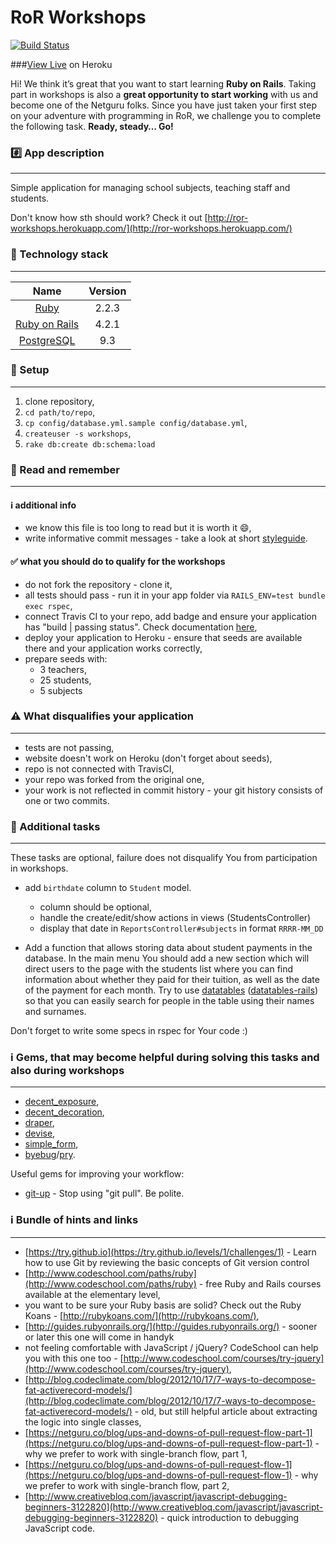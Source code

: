 RoR Workshops
================

[![Build Status](https://travis-ci.org/JPeikert/netguru-ror-workshops.svg?branch=master)](https://travis-ci.org/JPeikert/netguru-ror-workshops)

###[View Live](https://jpeikert-netguru-ror-workshops.herokuapp.com/) on Heroku

Hi! We think it’s great that you want to start learning **Ruby on Rails**. Taking part in workshops is also a **great opportunity to start working** with us and become one of the Netguru folks. Since you have just taken your first step on your adventure with programming in RoR, we challenge you to complete the following task. **Ready, steady… Go!**

### :hash: App description
-------------
Simple application for managing school subjects, teaching staff and students.

Don't know how sth should work?
Check it out [http://ror-workshops.herokuapp.com/](http://ror-workshops.herokuapp.com/)

### :closed_lock_with_key: Technology stack
-------------

| Name |  Version |
| :--: | :---: |
| [Ruby](https://www.ruby-lang.org) | 2.2.3 |
| [Ruby on Rails](http://www.rubyonrails.org/) | 4.2.1 |
| [PostgreSQL](http://www.postgresql.org/) | 9.3 |

### :book: Setup
-------------
1. clone repository,
2. `cd path/to/repo`,
3. `cp config/database.yml.sample config/database.yml`,
4. `createuser -s workshops`,
5. `rake db:create db:schema:load`

### :book: Read and remember
-------------

#### :information_source: additional info

* we know this file is too long to read but it is worth it :smile:,
* write informative commit messages - take a look at short [styleguide](http://chris.beams.io/posts/git-commit/).

#### :white_check_mark: what you should do to qualify for the workshops

* do not fork the repository - clone it,
* all tests should pass - run it in your app folder via `RAILS_ENV=test bundle exec rspec`,
* connect Travis CI to your repo, add badge and ensure your application has "build | passing status". Check documentation [here](http://docs.travis-ci.com/user/status-images/),
* deploy your application to Heroku - ensure that seeds are available there and your application works correctly,
* prepare seeds with:
  * 3 teachers,
  * 25 students,
  * 5 subjects


### :warning: What disqualifies your application
-------------

* tests are not passing,
* website doesn't work on Heroku (don't forget about seeds),
* repo is not connected with TravisCI,
* your repo was forked from the original one,
* your work is not reflected in commit history - your git history consists of one or two commits.

### :cake: Additional tasks
-------------
These tasks are optional, failure does not disqualify You from participation in workshops.


* add `birthdate` column to `Student` model.
  * column should be optional,
  * handle the create/edit/show actions in views (StudentsController)
  * display that date in `ReportsController#subjects` in format `RRRR-MM_DD`

* Add a function that allows storing data about student payments in the database. In the main menu You should add a new section which will direct users to the page with the students list where you can find information about whether they paid for their tuition, as well as the date of the payment for each month. Try to use [datatables](https://www.datatables.net/) ([datatables-rails](https://github.com/rweng/jquery-datatables-rails)) so that you can easily search for people in the table using their names and surnames.

Don't forget to write some specs in rspec for Your code :)

### :information_source: Gems, that may become helpful during solving this tasks and also during workshops
-------------

* [decent_exposure](https://github.com/hashrocket/decent_exposure),
* [decent_decoration](https://github.com/netguru/decent_decoration),
* [draper](https://github.com/drapergem/draper),
* [devise](https://github.com/plataformatec/devise),
* [simple_form](https://github.com/plataformatec/simple_form),
* [byebug](https://github.com/deivid-rodriguez/byebug)/[pry](https://github.com/pry/pry).

Useful gems for improving your workflow:
* [git-up](https://github.com/aanand/git-up) - Stop using "git pull". Be polite.

### :information_source: Bundle of hints and links
-------------

* [https://try.github.io](https://try.github.io/levels/1/challenges/1) - Learn how to use Git by reviewing the basic concepts of Git version control
* [http://www.codeschool.com/paths/ruby](http://www.codeschool.com/paths/ruby) - free Ruby and Rails courses available at the elementary level,
* you want to be sure your Ruby basis are solid? Check out the Ruby Koans - [http://rubykoans.com/](http://rubykoans.com/),
* [http://guides.rubyonrails.org/](http://guides.rubyonrails.org/) - sooner or later this one will come in handyk
* not feeling comfortable with JavaScript / jQuery? CodeSchool can help you with this one too - [http://www.codeschool.com/courses/try-jquery](http://www.codeschool.com/courses/try-jquery),
* [http://blog.codeclimate.com/blog/2012/10/17/7-ways-to-decompose-fat-activerecord-models/](http://blog.codeclimate.com/blog/2012/10/17/7-ways-to-decompose-fat-activerecord-models/) - old, but still helpful article about extracting the logic into single classes,
* [https://netguru.co/blog/ups-and-downs-of-pull-request-flow-part-1](https://netguru.co/blog/ups-and-downs-of-pull-request-flow-part-1) - why we prefer to work with single-branch flow, part 1,
* [https://netguru.co/blog/ups-and-downs-of-pull-request-flow-1](https://netguru.co/blog/ups-and-downs-of-pull-request-flow-1) - why we prefer to work with single-branch flow, part 2,
* [http://www.creativebloq.com/javascript/javascript-debugging-beginners-3122820](http://www.creativebloq.com/javascript/javascript-debugging-beginners-3122820) - quick introduction to debugging JavaScript code.
